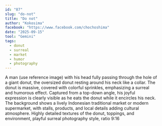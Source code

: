 ```yaml
---
id: "87"
slug: "do-not"
title: "Do not"
author: "Kokosima"
facebook: "https://www.facebook.com/chochoshima"
date: "2025-09-15"
tool: "Gemini"
tags:
  - donut
  - surreal
  - market
  - humor
  - photography
---
```

A man (use reference image) with his head fully passing through the hole of a giant donut, the oversized donut resting around his neck like a collar. The donut is massive, covered with colorful sprinkles, emphasizing a surreal and humorous effect. Captured from a top-down angle, his joyful expression is clearly visible as he eats the donut while it encircles his neck. The background shows a lively Indonesian traditional market or modern supermarket, with stalls, products, and local details adding cultural atmosphere. Highly detailed textures of the donut, toppings, and environment, playful surreal photography style, ratio 9:16
